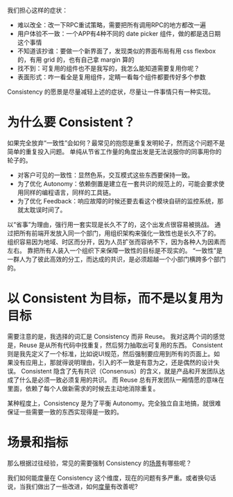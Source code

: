 我们担心这样的症状：

* 难以改全：改一下RPC重试策略，需要把所有调用RPC的地方都改一遍
* 用户体验不一致：一个APP有4种不同的 date picker 组件，做的都是选日期这个事情
* 不知道该抄谁：要做一个新界面了，发现类似的界面布局有用 css flexbox 的，有用 grid 的，也有自己拿 margin 算的
* 找不到：可复用的组件也不是我写的，我怎么能知道需要复用你呢？
* 表面形式：咋一看全是复用组件，定睛一看每个组件都要传好多个参数

Consistency 的愿景是尽量减轻上述的症状，尽量让一件事情只有一种实现。

# 为什么要 Consistent？

如果完全放弃“一致性”会如何？最常见的抱怨是重复发明轮子，然而这个问题不是简单的重复投入问题。
单纯从节省工作量的角度出发是无法说服你的同事用你的轮子的。

* 对客户可见的一致性：显然色系，交互模式这些东西要保持一致。
* 为了优化 Autonomy：依赖倒置是建立在一套共识的规范上的，可能会要求使用同样的编程语言，同样的工具链。
* 为了优化 Feedback：响应故障的时候还要去看这个模块自研的监控系统，那就太耽误时间了。

以“省事”为理由，强行用一套实现是长久不了的，这个出发点很容易被挑战。
通过把所有前端开发放入同一个部门，用组织架构来强化一致性也是长久不了的。
组织容易因为地域、时区而分开，因为人员扩张而容纳不下，因为各种人为因素而左右。
靠把所有人装入一个组织下来保障一致性的目标是不现实的。
“一致性”是一群人为了彼此高效的分工，而达成的共识，是必须超越一个小部门横跨多个部门的。

# 以 Consistent 为目标，而不是以复用为目标

需要注意的是，我选择的词汇是 Consistency 而非 Reuse。
我对这两个词的感觉是，Reuse 是从所有代码中找重复，然后努力抽取出可复用的东西。
Consistent 则是我先定义了一个标准，比如说UI规范，然后强制要应用到所有的页面上。如果没有应用上，那就得说明理由，引入的不一致是有意为之，还是偶然的设计失误。
Consistent 隐含了先有共识（Consensus）的含义，就是产品和开发团队达成了什么是必须一致必须复用的共识。
而 Reuse 总有开发团队一厢情愿的意味在里面，依赖了每个人做新需求的时候去主动地消除重复。

某种程度上，Consistency 是为了平衡 Autonomy。完全独立自主地搞，就很难保证一些需要一致的东西实现得是一致的。


# 场景和指标

那么根据过往经验，常见的需要强制 Consistency 的[场景](./Scenario/README.md)有哪些呢？

我们如何能度量在 Consistency 这个维度，现在的问题有多严重。或者换句话说，当我们做出了一些改进，如何[度量](./ConsistencyMetrics.md)有改善呢?